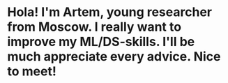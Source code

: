 # Hola! I'm **Artem**, young researcher from Moscow. I really want to improve my ML/DS-skills. I'll be much appreciate every advice. Nice to meet!
